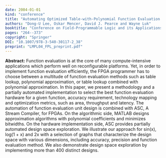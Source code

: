 ```yaml
---
date: 2004-01-01
kind: "conference"
title: "Automating Optimized Table-with-Polynomial Function Evaluation for FPGAs"
authors: "Dong-U Lee, Oskar Mencer, David J. Pearce and Wayne Luk"
booktitle: "Conference on Field-Programmable Logic and its Applications (FPL)"
pages: "264--373"
copyright: "Springer"
DOI: "10.1007/978-3-540-30117-2_38"
preprint: "LMPL04_FPL_preprint.pdf"
---
```


**Abstract:** Function evaluation is at the core of many compute-intensive applications which perform well on reconfigurable platforms. Yet, in order to implement function evaluation efficiently, the FPGA programmer has to choose between a multitude of function evaluation methods such as table lookup, polynomial approximation, or table lookup combined with polynomial approximation. In this paper, we present a methodology and a partially automated implementation to select the best function evaluation hardware for a given function, accuracy requirement, technology mapping and optimization metrics, such as area, throughput and latency. The automation of function evaluation unit design is combined with ASC, A Stream Compiler, for FPGAs. On the algorithmic side, MATLAB designs approximation algorithms with polynomial coefficients and minimizes bitwidths. On the hardware implementation side, ASC provides partially automated design space exploration. We illustrate our approach for sin(x), log(1 + x) and 2x with a selection of graphs that characterize the design space with various dimensions, including accuracy, precision and function evaluation method. We also demonstrate design space exploration by implementing more than 400 distinct designs.